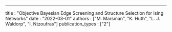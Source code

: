 ---
title : "Objective Bayesian Edge Screening and Structure Selection for Ising Networks"
date : "2022-03-01"
authors : ["M. Marsman", "K. Huth", "L. J. Waldorp", "I. Ntzoufras"]
publication_types : ["2"]
